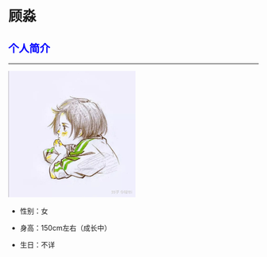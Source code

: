 # 顾淼

## <font color="blue">个人简介</font> 

------
<img src="images/顾淼2.jpg" style="zoom:25%;" />

* 性别：女

* 身高：150cm左右（成长中）

* 生日：不详



